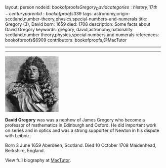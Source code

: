 layout: person
nodeid: bookofproofs$Gregory_David
categories: history,17th-century
parentid: bookofproofs$339
tags: astronomy,origin-scotland,number-theory,physics,special-numbers-and-numerals
title: Gregory (3), David
born: 1659
died: 1708
description: Some facts about David Gregory
keywords: gregory, david,astronomy,nationality scotland,number theory,physics,special numbers and numerals
references: bookofproofs$6909
contributors: bookofproofs,@MacTutor

---


---

![Gregory_David.jpg](https://github.com/bookofproofs/bookofproofs.github.io/blob/main/_sources/_assets/images/portraits/Gregory_David.jpg?raw=true)

**David Gregory** was was a nephew of James Gregory who become a professor of mathematics in Edinburgh and Oxford. He did important work on series and in optics and was a strong supporter of Newton in his dispute with Leibniz.

Born 3 June 1659 Aberdeen, Scotland. Died 10 October 1708 Maidenhead, Berkshire, England.


View full biography at [MacTutor](https://mathshistory.st-andrews.ac.uk/Biographies/Gregory_David/).